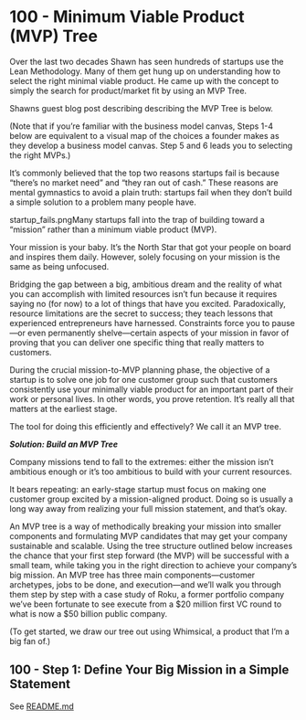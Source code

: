 # 100 - Minimum Viable Product (MVP) Tree

Over the last two decades Shawn has seen hundreds of startups use the Lean Methodology. Many of them get hung up on understanding how to select the right minimal viable product. He came up with the concept to simply the search for product/market fit by using an MVP Tree.

Shawns guest blog post describing describing the MVP Tree is below.

(Note that if you’re familiar with the business model canvas, Steps 1-4 below are equivalent to a visual map of the choices a founder makes as they develop a business model canvas. Step 5 and 6 leads you to selecting the right MVPs.)

It’s commonly believed that the top two reasons startups fail is because “there’s no market need” and “they ran out of cash.”  These reasons are mental gymnastics to avoid a plain truth: startups fail when they don’t build a simple solution to a problem many people have.

startup_fails.pngMany startups fall into the trap of building toward a “mission” rather than a minimum viable product (MVP).

Your mission is your baby. It’s the North Star that got your people on board and inspires them daily. However, solely focusing on your mission is the same as being unfocused.

Bridging the gap between a big, ambitious dream and the reality of what you can accomplish with limited resources isn’t fun because it requires saying no (for now) to a lot of things that have you excited. Paradoxically, resource limitations are the secret to success; they teach lessons that experienced entrepreneurs have harnessed. Constraints force you to pause—or even permanently shelve—certain aspects of your mission in favor of proving that you can deliver one specific thing that really matters to customers.

During the crucial mission-to-MVP planning phase, the objective of a startup is to solve one job for one customer group such that customers consistently use your minimally viable product for an important part of their work or personal lives. In other words, you prove retention. It’s really all that matters at the earliest stage.

The tool for doing this efficiently and effectively? We call it an MVP tree.

***Solution: Build an MVP Tree***

Company missions tend to fall to the extremes: either the mission isn’t ambitious enough or it’s too ambitious to build with your current resources.

It bears repeating: an early-stage startup must focus on making one customer group excited by a mission-aligned product. Doing so is usually a long way away from realizing your full mission statement, and that’s okay.

An MVP tree is a way of methodically breaking your mission into smaller components and formulating MVP candidates that may get your company sustainable and scalable. Using the tree structure outlined below increases the chance that your first step forward (the MVP) will be successful with a small team, while taking you in the right direction to achieve your company’s big mission. An MVP tree has three main components—customer archetypes, jobs to be done, and execution—and we’ll walk you through them step by step with a case study of Roku, a former portfolio company we’ve been fortunate to see execute from a $20 million first VC round to what is now a $50 billion public company.

(To get started, we draw our tree out using Whimsical, a product that I’m a big fan of.)

## 100 - Step 1: Define Your Big Mission in a Simple Statement

See [README.md](./100/README.md)
